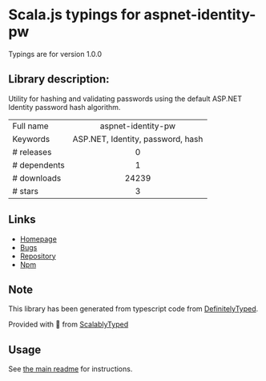 
# Scala.js typings for aspnet-identity-pw

Typings are for version 1.0.0

## Library description:
Utility for hashing and validating passwords using the default ASP.NET Identity password hash algorithm.

|                    |                 |
| ------------------ | :-------------: |
| Full name          | aspnet-identity-pw |
| Keywords           | ASP.NET, Identity, password, hash |
| # releases         | 0 |
| # dependents       | 1 |
| # downloads        | 24239 |
| # stars            | 3 |

## Links
- [Homepage](https://github.com/Syncbak-Git/aspnet-identity-pw)
- [Bugs](https://github.com/Syncbak-Git/aspnet-identity-pw/issues)
- [Repository](https://github.com/Syncbak-Git/aspnet-identity-pw)
- [Npm](https://www.npmjs.com/package/aspnet-identity-pw)
    


## Note
This library has been generated from typescript code from [DefinitelyTyped](https://definitelytyped.org).

Provided with :purple_heart: from [ScalablyTyped](https://github.com/oyvindberg/ScalablyTyped)

## Usage
See [the main readme](../../readme.md) for instructions.


